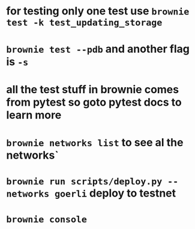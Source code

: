 # for testing only one test use `brownie test -k test_updating_storage`

# `brownie test --pdb` and another flag is `-s`

# all the test stuff in brownie comes from pytest so goto pytest docs to learn more

# `brownie networks list` to see al the networks`

# `brownie run scripts/deploy.py --networks goerli` deploy to testnet

# `brownie console`
